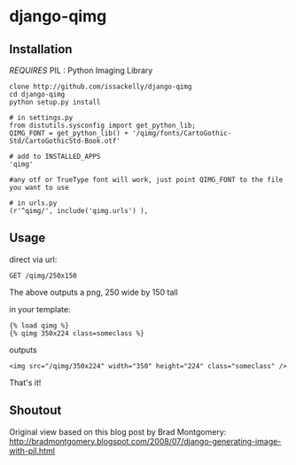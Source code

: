 django-qimg
===========

Installation
------------

*REQUIRES*
  PIL : Python Imaging Library

    clone http://github.com/issackelly/django-qimg
    cd django-qimg
    python setup.py install
    
    # in settings.py
    from distutils.sysconfig import get_python_lib;
    QIMG_FONT = get_python_lib() + '/qimg/fonts/CartoGothic-Std/CartoGothicStd-Book.otf'
    
    # add to INSTALLED_APPS
    'qimg'
    
    #any otf or TrueType font will work, just point QIMG_FONT to the file you want to use
    
    # in urls.py
    (r'^qimg/', include('qimg.urls') ),
    
Usage
------

direct via url:

    GET /qimg/250x150
    
The above outputs a png, 250 wide by 150 tall
    
in your template:

    {% load qimg %}
    {% qimg 350x224 class=someclass %}
    
outputs

    <img src="/qimg/350x224" width="350" height="224" class="someclass" />
    
That's it!

Shoutout
--------
Original view based on this blog post by Brad Montgomery:
<http://bradmontgomery.blogspot.com/2008/07/django-generating-image-with-pil.html>
    
    